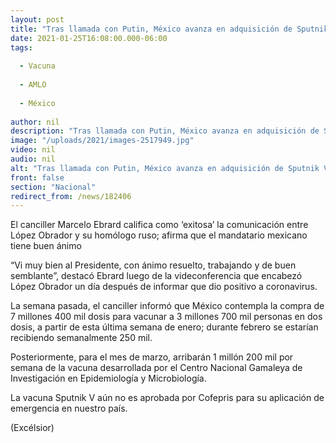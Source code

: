 ```yaml
---
layout: post
title: "Tras llamada con Putin, México avanza en adquisición de Sputnik V"
date: 2021-01-25T16:08:00.000-06:00
tags:
  
  - Vacuna
  
  - AMLO
  
  - México
  
author: nil
description: "Tras llamada con Putin, México avanza en adquisición de Sputnik V"
image: "/uploads/2021/images-2517949.jpg"
video: nil
audio: nil
alt: "Tras llamada con Putin, México avanza en adquisición de Sputnik V"
front: false
section: "Nacional"
redirect_from: /news/182406
---
```


El canciller Marcelo Ebrard califica como ‘exitosa’ la comunicación entre López Obrador y su homólogo ruso; afirma que el mandatario mexicano tiene buen ánimo

“Vi muy bien al Presidente, con ánimo resuelto, trabajando y de buen semblante”, destacó Ebrard luego de la videconferencia que encabezó López Obrador un día después de informar que dio positivo a coronavirus.

La semana pasada, el canciller informó que México contempla la compra de 7 millones 400 mil dosis para vacunar a 3 millones 700 mil personas en dos dosis, a partir de esta última semana de enero; durante febrero se estarían recibiendo semanalmente 250 mil.

Posteriormente, para el mes de marzo, arribarán 1 millón 200 mil por semana de la vacuna desarrollada por el Centro Nacional Gamaleya de Investigación en Epidemiología y Microbiología.

La vacuna Sputnik V aún no es aprobada por Cofepris para su aplicación de emergencia en nuestro país.

(Excélsior)